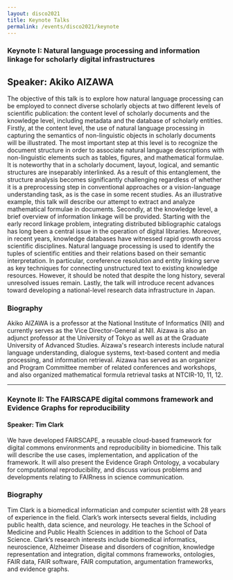 ```yaml
---
layout: disco2021
title: Keynote Talks
permalink: /events/disco2021/keynote
---
```

### Keynote I: Natural language processing and information linkage for scholarly digital infrastructures
## Speaker: Akiko AIZAWA

The objective of this talk is to explore how natural language processing can be employed to connect diverse scholarly objects at two different levels of scientific publication: the content level of scholarly documents and the knowledge level, including metadata and the database of scholarly entities. Firstly, at the content level, the use of natural language processing in capturing the semantics of non-linguistic objects in scholarly documents will be illustrated. The most important step at this level is to recognize the document structure in order to associate natural language descriptions with non-linguistic elements such as tables, figures, and mathematical formulae. It is noteworthy that in a scholarly document, layout, logical, and semantic structures are inseparably interlinked. As a result of this entanglement, the structure analysis becomes significantly challenging regardless of whether it is a preprocessing step in conventional approaches or a vision-language understanding task, as is the case in some recent studies. As an illustrative example, this talk will describe our attempt to extract and analyze mathematical formulae in documents. Secondly, at the knowledge level, a brief overview of information linkage will be provided. Starting with the early record linkage problem, integrating distributed bibliographic catalogs has long been a central issue in the operation of digital libraries. Moreover, in recent years, knowledge databases have witnessed rapid growth across scientific disciplines. Natural language processing is used to identify the tuples of scientific entities and their relations based on their semantic interpretation. In particular, coreference resolution and entity linking serve as key techniques for connecting unstructured text to existing knowledge resources. However, it should be noted that despite the long history, several unresolved issues remain. Lastly, the talk will introduce recent advances toward developing a national-level research data infrastructure in Japan.

### Biography

Akiko AIZAWA is a professor at the National Institute of Informatics (NII) and currently serves as the Vice Director-General at NII. Aizawa is also an adjunct professor at the University of Tokyo as well as at the Graduate University of Advanced Studies. Aizawa's research interests include natural language understanding, dialogue systems, text-based content and media processing, and information retrieval. Aizawa has served as an organizer and Program Committee member of related conferences and workshops, and also organized mathematical formula retrieval tasks at NTCIR-10, 11, 12.

---
### Keynote II: The FAIRSCAPE digital commons framework and Evidence Graphs for reproducibility
#### Speaker: Tim Clark

We have developed FAIRSCAPE, a reusable cloud-based framework for digital commons environments and reproducibility in biomedicine. This talk will describe the use cases, implementation, and application of the framework.  It will also present the Evidence Graph Ontology, a vocabulary for computational reproducibility, and discuss various  problems and developments relating to FAIRness in science communication.

### Biography
Tim Clark is a biomedical informatician and computer scientist with 28 years of experience in the field. Clark’s work intersects several fields, including public health, data science, and neurology. He teaches in the School of Medicine and Public Health Sciences in addition to the School of Data Science. Clark’s research interests include biomedical informatics, neuroscience, Alzheimer Disease and disorders of cognition, knowledge representation and integration, digital commons frameworks, ontologies, FAIR data, FAIR software, FAIR computation, argumentation frameworks, and evidence graphs.
